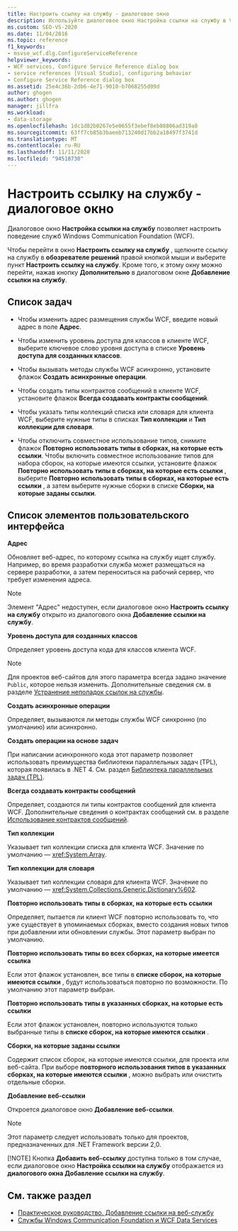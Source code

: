 ```yaml
---
title: Настроить ссылку на службу - диалоговое окно
description: Используйте диалоговое окно Настройка ссылки на службу в Visual Studio для настройки поведения служб Windows Communication Foundation (WCF).
ms.custom: SEO-VS-2020
ms.date: 11/04/2016
ms.topic: reference
f1_keywords:
- msvse_wcf.dlg.ConfigureServiceReference
helpviewer_keywords:
- WCF services, Configure Service Reference dialog box
- service references [Visual Studio], configuring behavior
- Configure Service Reference dialog box
ms.assetid: 25e4c36b-2db6-4e71-9010-b7068255d09d
author: ghogen
ms.author: ghogen
manager: jillfra
ms.workload:
- data-storage
ms.openlocfilehash: 1dc1d82b0267e5e0655f3ebef8eb08806ad319a8
ms.sourcegitcommit: 63ff7cb85b3baeeb713240d17bb2a18497f3741d
ms.translationtype: MT
ms.contentlocale: ru-RU
ms.lasthandoff: 11/11/2020
ms.locfileid: "94518730"
---
```

# <a name="configure-service-reference-dialog-box"></a>Настроить ссылку на службу - диалоговое окно

Диалоговое окно **Настройка ссылки на службу** позволяет настроить поведение служб Windows Communication Foundation (WCF).

Чтобы перейти в окно **Настроить ссылку на службу** , щелкните ссылку на службу в **обозревателе решений** правой кнопкой мыши и выберите пункт **Настроить ссылку на службу**. Кроме того, к этому окну можно перейти, нажав кнопку **Дополнительно** в диалоговом окне **Добавление ссылки на службу**.

## <a name="task-list"></a>Список задач

- Чтобы изменить адрес размещения службы WCF, введите новый адрес в поле **Адрес**.

- Чтобы изменить уровень доступа для классов в клиенте WCF, выберите ключевое слово уровня доступа в списке **Уровень доступа для созданных классов**.

- Чтобы вызывать методы службы WCF асинхронно, установите флажок **Создать асинхронные операции**.

- Чтобы создать типы контрактов сообщений в клиенте WCF, установите флажок **Всегда создавать контракты сообщений**.

- Чтобы указать типы коллекций списка или словаря для клиента WCF, выберите нужные типы в списках **Тип коллекции** и **Тип коллекции для словаря**.

- Чтобы отключить совместное использование типов, снимите флажок **Повторно использовать типы в сборках, на которые есть ссылки**. Чтобы включить совместное использование типов для набора сборок, на которые имеются ссылки, установите флажок **Повторно использовать типы в сборках, на которые есть ссылки** , выберите **Повторно использовать типы в сборках, на которые есть ссылки** , а затем выберите нужные сборки в списке **Сборки, на которые заданы ссылки**.

## <a name="uielement-list"></a>Список элементов пользовательского интерфейса

**Адрес**

Обновляет веб-адрес, по которому ссылка на службу ищет службу. Например, во время разработки служба может размещаться на сервере разработки, а затем переноситься на рабочий сервер, что требует изменения адреса.

> [!NOTE]
> Элемент "Адрес" недоступен, если диалоговое окно **Настроить ссылку на службу** открыто из диалогового окна **Добавление ссылки на службу**.

**Уровень доступа для созданных классов**

Определяет уровень доступа кода для классов клиента WCF.

> [!NOTE]
> Для проектов веб-сайтов для этого параметра всегда задано значение `Public`, которое нельзя изменить. Дополнительные сведения см. в разделе [Устранение неполадок ссылок на службы](../data-tools/troubleshooting-service-references.md).

**Создать асинхронные операции**

Определяет, вызываются ли методы службы WCF синхронно (по умолчанию) или асинхронно.

**Создать операции на основе задач**

При написании асинхронного кода этот параметр позволяет использовать преимущества библиотеки параллельных задач (TPL), которая появилась в .NET 4. См. раздел [Библиотека параллельных задач (TPL)](/dotnet/standard/parallel-programming/task-parallel-library-tpl).

**Всегда создавать контракты сообщений**

Определяет, создаются ли типы контрактов сообщений для клиента WCF. Дополнительные сведения о контрактах сообщений см. в разделе [Использование контрактов сообщений](/dotnet/framework/wcf/feature-details/using-message-contracts).

**Тип коллекции**

Указывает тип коллекции списка для клиента WCF. Значение по умолчанию — <xref:System.Array>.

**Тип коллекции для словаря**

Указывает тип коллекции словаря для клиента WCF. Значение по умолчанию — <xref:System.Collections.Generic.Dictionary%602>.

**Повторно использовать типы в сборках, на которые есть ссылки**

Определяет, пытается ли клиент WCF повторно использовать то, что уже существует в упоминаемых сборках, вместо создания новых типов при добавлении или обновлении службы. Этот параметр выбран по умолчанию.

**Повторно использовать типы во всех сборках, на которые имеется ссылка**

Если этот флажок установлен, все типы в **списке сборок, на которые имеются ссылки** , будут использоваться повторно по возможности. По умолчанию этот параметр выбран.

**Повторно использовать типы в указанных сборках, на которые есть ссылки**

Если этот флажок установлен, повторно используются только выбранные типы в **списке сборок, на которые имеются ссылки** .

**Сборки, на которые заданы ссылки**

Содержит список сборок, на которые имеются ссылки, для проекта или веб-сайта. При выборе **повторного использования типов в указанных сборках, на которые имеются ссылки** , можно выбрать или очистить отдельные сборки.

**Добавление веб-ссылки**

Откроется диалоговое окно **Добавление веб-ссылки**.

> [!NOTE]
> Этот параметр следует использовать только для проектов, предназначенных для .NET Framework версии 2,0.
>
> [!NOTE]
> Кнопка **Добавить веб-ссылку** доступна только в том случае, если диалоговое окно **Настройка ссылки на службу** отображается из **диалогового окна Добавление ссылки на службу**.

## <a name="see-also"></a>См. также раздел

- [Практическое руководство. Добавление ссылки на веб-службу](how-to-add-update-or-remove-a-wcf-data-service-reference.md)
- [Службы Windows Communication Foundation и WCF Data Services](../data-tools/configure-service-reference-dialog-box.md)
